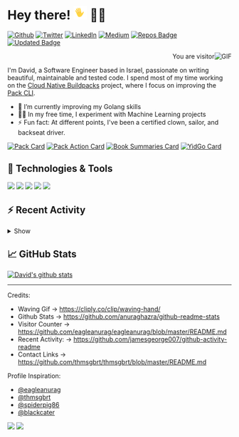 # Hey there! <img src="https://raw.githubusercontent.com/dfreilich/dfreilich/master/assets/wave.gif" width="30px"> 🧑‍💻
[![Github](https://img.shields.io/badge/GitHub-%2312100E.svg?&style=for-the-badge&logo=Github&logoColor=white)](https://github.com/dfreilich)
[![Twitter](https://img.shields.io/badge/twitter-%231DA1F2.svg?&style=for-the-badge&logo=twitter&logoColor=white)](https://twitter.com/dfreilich)
[![LinkedIn](https://img.shields.io/badge/linkedin-%230077B5.svg?&style=for-the-badge&logo=linkedin&logoColor=white)](https://www.linkedin.com/in/davidfreilich/)
[![Medium](https://img.shields.io/badge/medium-%2312100E.svg?&style=for-the-badge&logo=medium&logoColor=white)](https://medium.com/@dfreilich)
[![Repos Badge](https://badges.pufler.dev/repos/dfreilich)](https://badges.pufler.dev)
[![Updated Badge](https://badges.pufler.dev/updated/dfreilich/dfreilich)](https://badges.pufler.dev)

<p align="right"> You are visitor <img align="right" alt="GIF" src="https://profile-counter.glitch.me/dfreilich/count.svg" /> </p>

I'm David, a Software Engineer based in Israel, passionate on writing beautiful, maintainable and tested code. I spend most of my time working on the [Cloud Native Buildpacks](https://buildpacks.io/) project, where I focus on improving the [Pack CLI](http://github.com/buildpacks/pack). 

- 🌱 I’m currently improving my Golang skills
- 🧑‍🔬 In my free time, I experiment with Machine Learning projects
- ⚡ Fun fact: At different points, I've been a certified clown, sailor, and backseat driver. 

[![Pack Card](https://github-readme-stats.vercel.app/api/pin/?username=buildpacks&repo=pack)](https://github.com/anuraghazra/github-readme-stats)
[![Pack Action Card](https://github-readme-stats.vercel.app/api/pin/?username=dfreilich&repo=pack-action)](https://github.com/anuraghazra/github-readme-stats)
[![Book Summaries Card](https://github-readme-stats.vercel.app/api/pin/?username=dfreilich&repo=summaries)](https://github.com/anuraghazra/github-readme-stats)
[![YidGo Card](https://github-readme-stats.vercel.app/api/pin/?username=dfreilich&repo=yid-go)](https://github.com/anuraghazra/github-readme-stats)

## 🔧 Technologies & Tools
![](https://img.shields.io/badge/OS-Linux-informational?style=flat&logo=linux&logoColor=white&color=2bbc8a)
![](https://img.shields.io/badge/OS-Mac-informational?style=flat&logo=apple&logoColor=white&color=2bbc8a)
![](https://img.shields.io/badge/Lang-Go-informational?style=flat&logo=go&logoColor=white&color=2bbc8a)
![](https://img.shields.io/badge/Lang-Java-informational?style=flat&logo=java&logoColor=white&color=2bbc8a)
![](https://img.shields.io/badge/Lang-NodeJS-informational?style=flat&logo=node.js&logoColor=white&color=2bbc8a)

## :zap: Recent Activity
<details>
  <summary>Show</summary>

<!--START_SECTION:activity-->
1. 🎉 Merged PR [#1096](https://github.com/buildpacks/pack/pull/1096) in [buildpacks/pack](https://github.com/buildpacks/pack)
2. 🎉 Merged PR [#1057](https://github.com/buildpacks/pack/pull/1057) in [buildpacks/pack](https://github.com/buildpacks/pack)
3. ❗️ Closed issue [#1034](https://github.com/buildpacks/pack/issues/1034) in [buildpacks/pack](https://github.com/buildpacks/pack)
4. 🎉 Merged PR [#1097](https://github.com/buildpacks/pack/pull/1097) in [buildpacks/pack](https://github.com/buildpacks/pack)
5. ❌ Closed PR [#1087](https://github.com/buildpacks/pack/pull/1087) in [buildpacks/pack](https://github.com/buildpacks/pack)
<!--END_SECTION:activity-->

</details>

## 📈 GitHub Stats
[![David's github stats](https://github-readme-stats.vercel.app/api?username=dfreilich&count_private=true&show_icons=true&bg_color=30,e96443,904e95&title_color=fff&text_color=fff)](https://github.com/anuraghazra/github-readme-stats)

---
Credits:
* Waving Gif &rarr; https://cliply.co/clip/waving-hand/
* Github Stats &rarr; https://github.com/anuraghazra/github-readme-stats
* Visitor Counter &rarr; https://github.com/eagleanurag/eagleanurag/blob/master/README.md
* Recent Activity: &rarr; https://github.com/jamesgeorge007/github-activity-readme
* Contact Links &rarr; https://github.com/thmsgbrt/thmsgbrt/blob/master/README.md

Profile Inspiration:
* [@eagleanurag](https://github.com/eagleanurag/eagleanurag/blob/master/README.md)
* [@thmsgbrt](https://github.com/thmsgbrt/thmsgbrt/blob/master/README.md)
* [@spiderpig86](https://github.com/Spiderpig86/Spiderpig86/blob/master/README.md)
* [@blackcater](https://github.com/blackcater/blackcater/blob/master/README.md)


<a href="https://github.com/dfreilich" alt="https://github.com/dfreilich"><img src="https://img.shields.io/static/v1?style=for-the-badge&label=CREATED%20BY&message=dfreilich&color=000000"></a>
<a href="https://github.com/dfreilich/dfreilich/blob/master/LICENSE" alt="https://github.com/dfreilich/dfreilich/blob/master/LICENSE"><img src="https://img.shields.io/static/v1?style=for-the-badge&label=LICENSE&message=Apache%202.0&color=000000"></a>

<!-- Links -->
<!-- Icons -->
[1.2]: http://i.imgur.com/wWzX9uB.png (twitter icon without padding)
[2.2]: https://raw.githubusercontent.com/MartinHeinz/MartinHeinz/master/linkedin-3-16.png (LinkedIn icon without padding)
<!-- Links to your social media accounts -->
[1]: https://twitter.com/dfreilich
[2]: https://www.linkedin.com/in/davidfreilich/
